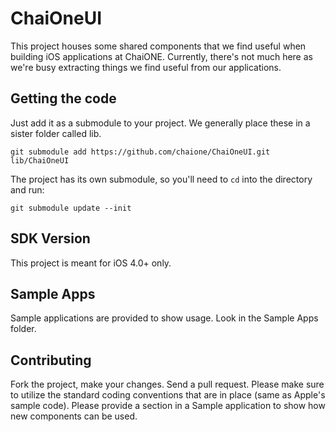# ChaiOneUI #

This project houses some shared components that we find useful when building iOS applications at ChaiONE.  Currently, there's not much here as we're busy extracting things we find useful from our applications.

## Getting the code ##

Just add it as a submodule to your project.  We generally place these in a sister folder called lib.

```
git submodule add https://github.com/chaione/ChaiOneUI.git lib/ChaiOneUI
```

The project has its own submodule, so you'll need to `cd` into the directory and run:

```
git submodule update --init
```

## SDK Version ##

This project is meant for iOS 4.0+ only.

## Sample Apps ##

Sample applications are provided to show usage.  Look in the Sample Apps folder.  

## Contributing ##

Fork the project, make your changes.  Send a pull request.  Please make sure to utilize the standard coding conventions that are in place (same as Apple's sample code).  Please provide a section in a Sample application to show how new components can be used.